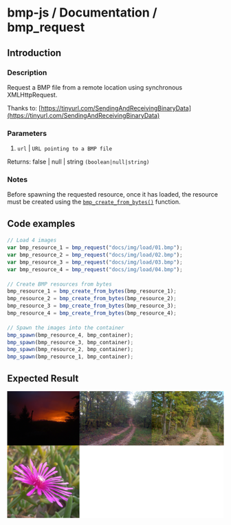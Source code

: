 # bmp-js / Documentation / bmp_request

## Introduction

### Description

Request a BMP file from a remote location using synchronous XMLHttpRequest.

Thanks to: [https://tinyurl.com/SendingAndReceivingBinaryData](https://tinyurl.com/SendingAndReceivingBinaryData)

### Parameters

1. `url` | `URL pointing to a BMP file`

Returns: false | null | string `(boolean|null|string)`

### Notes

Before spawning the requested resource, once it has loaded, the resource must be created using the [`bmp_create_from_bytes()`](./bmp-resource-create-from-bytes.md) function.

## Code examples

```js
// Load 4 images
var bmp_resource_1 = bmp_request("docs/img/load/01.bmp");
var bmp_resource_2 = bmp_request("docs/img/load/02.bmp");
var bmp_resource_3 = bmp_request("docs/img/load/03.bmp");
var bmp_resource_4 = bmp_request("docs/img/load/04.bmp");

// Create BMP resources from bytes
bmp_resource_1 = bmp_create_from_bytes(bmp_resource_1);
bmp_resource_2 = bmp_create_from_bytes(bmp_resource_2);
bmp_resource_3 = bmp_create_from_bytes(bmp_resource_3);
bmp_resource_4 = bmp_create_from_bytes(bmp_resource_4);

// Spawn the images into the container
bmp_spawn(bmp_resource_4, bmp_container);
bmp_spawn(bmp_resource_3, bmp_container);
bmp_spawn(bmp_resource_2, bmp_container);
bmp_spawn(bmp_resource_1, bmp_container);
```

## Expected Result

![expected-result](./img/004.png)
